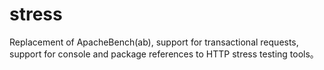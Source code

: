 # stress
Replacement of ApacheBench(ab), support for transactional requests, support for console and package references to HTTP stress testing tools。
